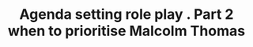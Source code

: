 ---
area: Communication Skills, calgary-cambridge-model
category: 22 - Calgary Cambridge Workshop
title: Agenda setting role play . Part 2 when to prioritise Malcolm Thomas
description: Agenda setting role play . Part 2 when to prioritise Malcolm Thomas
audio: /assets/audio/22- Calgary Cambridge Workshop - Agenda setting role play . Part 2 when to prioritise Malcolm Thomas - MQ.mp3
article: 
www: 
keywords: Calgary, Cambridge, Model, agenda, setting
youtube: 
soundcloud: 
---